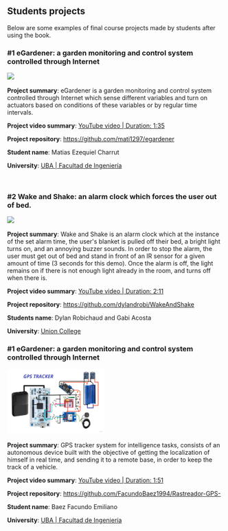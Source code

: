 ## Students projects 

Below are some examples of final course projects made by students after using the book.

### #1 eGardener: a garden monitoring and control system controlled through Internet

<img src="https://github.com/armBookCodeExamples/StudentsProjects/blob/main/eGardener.png" style="width:45%;">

**Project summary**: eGardener is a garden monitoring and control system controlled through Internet which sense different variables and turn on actuators based on conditions of these variables or by regular time intervals.

**Project video summary**: [YouTube video | Duration: 1:35](https://youtu.be/BZyBL0NqB34)

**Project repository**: https://github.com/mati1297/egardener

**Student name**: Matias Ezequiel Charrut

**University**: [UBA | Facultad de Ingeniería](https://www.fi.uba.ar/)

<br>

### #2 Wake and Shake: an alarm clock which forces the user out of bed.

<img src="https://github.com/armBookCodeExamples/StudentsProjects/blob/main/wakeandshakepic.png" style="width:45%;">

**Project summary**: Wake and Shake is an alarm clock which at the instance of the set alarm time, the user's blanket is pulled off their bed, a bright light turns on, and an annoying buzzer sounds. In order to stop the alarm, the user must get out of bed and stand in front of an IR sensor for a given amount of time (3 seconds for this demo). Once the alarm is off, the light remains on if there is not enough light already in the room, and turns off when there is.

**Project video summary**: [YouTube video | Duration: 2:11](https://youtu.be/qOXlusPb564)

**Project repository**: https://github.com/dylandrobi/WakeAndShake

**Students name**: Dylan Robichaud and Gabi Acosta

**University**: [Union College](https://www.union.edu/ecbe)


### #1 eGardener: a garden monitoring and control system controlled through Internet

<img src="Rastreador GPS Hardware.jpg" style="width:45%;">

**Project summary**: GPS tracker system for intelligence tasks, consists of an autonomous device built with the objective of getting the localization of himself in real time, and sending it to a remote base, in order to keep the track of a vehicle.

**Project video summary**: [YouTube video | Duration: 1:51](https://www.youtube.com/watch?v=9S-8hwkwxjU)

**Project repository**: https://github.com/FacundoBaez1994/Rastreador-GPS-

**Student name**: Baez Facundo Emiliano

**University**: [UBA | Facultad de Ingeniería](https://www.fi.uba.ar/)


